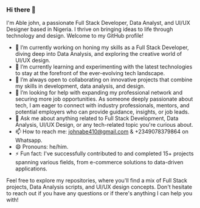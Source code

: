 ### Hi there 👋

I'm Able john, a passionate Full Stack Developer, Data Analyst, and UI/UX Designer based in Nigeria. I thrive on bringing ideas to life through technology and design. Welcome to my GitHub profile!

- 🔭 I’m currently working on honing my skills as a Full Stack Developer, diving deep into Data Analysis, and exploring the creative world of UI/UX design.
- 🌱 I’m currently learning and experimenting with the latest technologies to stay at the forefront of the ever-evolving tech landscape.
- 👯 I’m always open to collaborating on innovative projects that combine my skills in development, data analysis, and design.
- 🤔 I’m looking for help with expanding my professional network and securing more job opportunities. As someone deeply passionate about tech, I am eager to connect with industry professionals, mentors, and potential employers who can provide guidance, insights, or job leads.
- 💬 Ask me about anything related to Full Stack Development, Data Analysis, UI/UX Design, or any tech-related topic you're curious about.
- 📫 How to reach me: johnabe410@gmail.com & +2349078379864 on Whatsapp.
- 😄 Pronouns: he/him.
- ⚡ Fun fact: I've successfully contributed to and completed 15+
 projects spanning various fields, from e-commerce solutions to data-driven applications.

Feel free to explore my repositories, where you'll find a mix of Full Stack projects, Data Analysis scripts, and UI/UX design concepts. Don't hesitate to reach out if you have any questions or if there's anything I can help you with!


